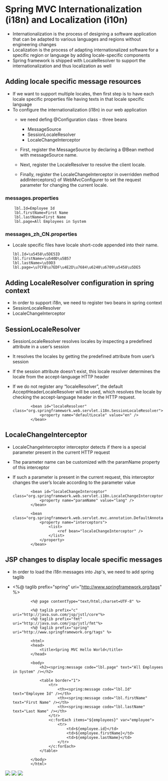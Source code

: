 #	Spring MVC Internationalization (i18n) and Localization (i10n)

-	Internationalization is the process of designing a software application that can be adapted to various languages and regions without engineering changes
-	Localization is the process of adapting internationalized software for a specific region or language by adding locale-specific components
-	Spring framework is shipped with LocaleResolver to support the internationalization and thus localization as well

##	Adding locale specific message resources

-	If we want to support multiple locales, then first step is to have each locale specific properties file having texts in that locale specific language
-	To configure the internationalization (i18n) in  our web application 
	-	we need defing @Configuration class  - three beans
		-	MessageSource
		-	SessionLocaleResolver
		-	LocaleChangeInterceptor

	-	First, register the MessageSource by declaring a @Bean method with messageSource name.
	-	Next, register the LocaleResolver to resolve the client locale. 
	-	Finally, register the LocaleChangeInterceptor in overridden method addInterceptors() of WebMvcConfigurer to set the request parameter for changing the current locale.

###	messages.properties

		lbl.Id=Employee Id
		lbl.firstName=First Name
		lbl.lastName=First Name
		lbl.page=All Employees in System
		
	
###	messages_zh_CN.properties

-	Locale specific files have locale short-code appended into their name.

		lbl.Id=\u5458\u5DE5ID
		lbl.firstName=\u540D\u5B57
		lbl.lastName=\u59D3
		lbl.page=\u7CFB\u7EDF\u4E2D\u7684\u6240\u6709\u5458\u5DE5	
		



##	Adding LocaleResolver configuration in spring context

-	In order to support i18n, we need to register two beans in spring context
-	SessionLocaleResolver
-	LocaleChangeInterceptor


##	SessionLocaleResolver

-	SessionLocaleResolver resolves locales by inspecting a predefined attribute in a user’s session
-	It resolves the locales by getting the predefined attribute from user’s session
-	If the session attribute doesn’t exist, this locale resolver determines the locale from the accept-language HTTP header
-	If we do not register any “localeResolver”, the default AcceptHeaderLocaleResolver will be used, which resolves the locale by checking the accept-language header in the HTTP request.



				<bean id="localeResolver" class="org.springframework.web.servlet.i18n.SessionLocaleResolver">
					<property name="defaultLocale" value="en" />
				</bean>
				
##	LocaleChangeInterceptor


-	LocaleChangeInterceptor interceptor detects if there is a special parameter present in the current HTTP request			
-	The parameter name can be customized with the paramName property of this interceptor
-	If such a parameter is present in the current request, this interceptor changes the user’s locale according to the parameter value


				<bean id="localeChangeInterceptor" class="org.springframework.web.servlet.i18n.LocaleChangeInterceptor">
					<property name="paramName" value="lang" />
				</bean>
				 
				<bean class="org.springframework.web.servlet.mvc.annotation.DefaultAnnotationHandlerMapping">
					<property name="interceptors">
						<list>
							<ref bean="localeChangeInterceptor" />
						</list>
					</property>
				</bean>


##	JSP changes to display locale specific messages

-	In order to load the i18n messages into Jsp's, we need to add spring taglib
-	<%@ taglib prefix="spring" uri="http://www.springframework.org/tags" %>

				<%@ page contentType="text/html;charset=UTF-8" %>
 
				<%@ taglib prefix="c" uri="http://java.sun.com/jsp/jstl/core"%>
				<%@ taglib prefix="fmt" uri="http://java.sun.com/jsp/jstl/fmt"%>
				<%@ taglib prefix="spring" uri="http://www.springframework.org/tags" %>
				 
				<html>
				<head>
					<title>Spring MVC Hello World</title>
				</head>
				 
				<body>
					<h2><spring:message code="lbl.page" text="All Employees in System" /></h2>
				 
					<table border="1">
						<tr>
							<th><spring:message code="lbl.Id" text="Employee Id" /></th>
							<th><spring:message code="lbl.firstName" text="First Name" /></th>
							<th><spring:message code="lbl.lastName" text="Last Name" /></th>
						</tr>
						<c:forEach items="${employees}" var="employee">
							<tr>
								<td>${employee.id}</td>
								<td>${employee.firstName}</td>
								<td>${employee.lastName}</td>
							</tr>
						</c:forEach>
					</table>
				 
				</body>
				</html>
				
![](https://cdn2.howtodoinjava.com/wp-content/uploads/2015/02/Spring-i18n-project-structure-and-files.png)
![](https://cdn1.howtodoinjava.com/wp-content/uploads/2015/02/Spring-i18n-En-Locale.png)
![](https://cdn2.howtodoinjava.com/wp-content/uploads/2015/02/Spring-i18n-CN-Locale.png)
